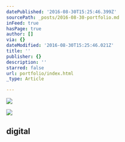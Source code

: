 ```yaml
---
datePublished: '2016-08-30T15:25:46.399Z'
sourcePath: _posts/2016-08-30-portfolio.md
inFeed: true
hasPage: true
author: []
via: {}
dateModified: '2016-08-30T15:25:46.021Z'
title: ''
publisher: {}
description: ''
starred: false
url: portfolio/index.html
_type: Article

---
```

![](https://the-grid-user-content.s3-us-west-2.amazonaws.com/156e61e0-e1ae-4828-8b9b-535330f36b7c.jpg)

<article style=""><img src="https://s3-us-west-2.amazonaws.com/the-grid-img/p/5ce193439c5e1fc735edf70ca0a1c47b8366cd40.jpg" /><h1>digital</h1></article>